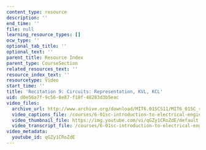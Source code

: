 ```yaml
---
content_type: resource
description: ''
end_time: ''
file: null
learning_resource_types: []
ocw_type: ''
optional_tab_title: ''
optional_text: ''
parent_title: Resource Index
parent_type: CourseSection
related_resources_text: ''
resource_index_text: ''
resourcetype: Video
start_time: ''
title: 'Recitation 9: Circuits: Representation, KVL, KCL'
uid: d0e56a7f-9c56-8e87-f18f-48283d3b5eac
video_files:
  archive_url: http://www.archive.org/download/MIT6.01SCS11/MIT6_01SC_rec9_300k.mp4
  video_captions_file: /courses/6-01sc-introduction-to-electrical-engineering-and-computer-science-i-spring-2011/9f925192399c5dfbaededff185d24689_qGZy1CRoZdE.vtt
  video_thumbnail_file: https://img.youtube.com/vi/qGZy1CRoZdE/default.jpg
  video_transcript_file: /courses/6-01sc-introduction-to-electrical-engineering-and-computer-science-i-spring-2011/667ff4bcf7dcf4a25b15810b065c37e4_qGZy1CRoZdE.pdf
video_metadata:
  youtube_id: qGZy1CRoZdE
---
```

